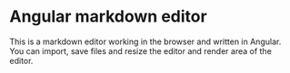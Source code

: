 ﻿# Angular markdown editor
This is a markdown editor working in the browser and written in Angular. You can import, save files and resize the editor and render area of the editor.